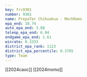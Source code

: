 ```yaml
---
key: frc9301
number: 9301
name: PrepaTec Chihuahua - MechRams
epa_end: 10.74
auto_epa_end: 3.08
teleop_epa_end: 6.04
endgame_epa_end: 1.61
winrate: 0.3333
district_epa_rank: 1123
district_epa_percentile: 0.3765
type: Team
---
```

[[2024caoc]]
[[2024mxmo]]
